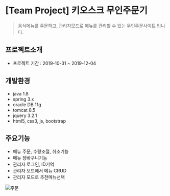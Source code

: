 # [Team Project] 키오스크 무인주문기

> 음식메뉴를 주문하고, 관리자모드로 메뉴를 관리할 수 있는 무인주문사이트 입니다.

## 프로젝트소개
  * 프로젝트 기간 : 2019-10-31 ~ 2019-12-04

## 개발환경
  * java 1.8
  * spring 3.x
  * oracle DB 11g
  * tomcat 8.5
  * jquery 3.2.1
  * html5, css3, js, bootstrap

## 주요기능
  * 메뉴 주문, 수량조절, 취소기능
  * 메뉴 장바구니기능
  * 관리자 로그인, ID기억
  * 관리자 모드에서 메뉴 CRUD 
  * 관리자 모드로 추천메뉴선택

![주문](https://user-images.githubusercontent.com/54831069/87328902-2ae74f80-c571-11ea-9016-520258a57ed9.png)
